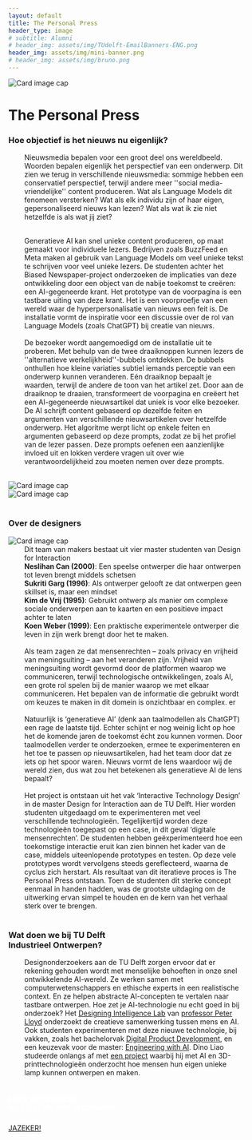 ```yaml
---
layout: default
title: The Personal Press
header_type: image
# subtitle: Alumni
# header_img: assets/img/TUdelft-EmailBanners-ENG.png
header_img: assets/img/mini-banner.png
# header_img: assets/img/bruno.png
---
```


<!-- <img src="/assets/img/mini-banner.png" alt="Card image cap"> -->
<img src="/assets/img/05ThePersonalPress/ThePersonalPress001.jpg" alt="Card image cap" 
  style="max-height:500px;
    max-width:500px;
    height:auto;
    width:auto;">
<br> 


<!-- ## Title 1 -->
<div class="card press-card shadow">
<div class="card-body">
<h1 class="card-title text-center NeueMachina-project">The Personal Press</h1>
<h3 class="text-center NeueMachina-h4">Hoe objectief is het nieuws nu eigenlijk?</h3>
  <div class="card-body text-center" style="margin-left: 2rem;margin-right: 2rem;">
Nieuwsmedia bepalen voor een groot deel ons wereldbeeld. Woorden bepalen eigenlijk het perspectief
van een onderwerp. Dit zien we terug in verschillende nieuwsmedia: sommige hebben een conservatief
perspectief, terwijl andere meer ''social media-vriendelijke'' content produceren. Wat als Language
Models dit fenomeen versterken? Wat als elk individu zijn of haar eigen, gepersonaliseerd nieuws kan
lezen? Wat als wat ik zie niet hetzelfde is als wat jij ziet?<br>
<br>

Generatieve AI kan snel unieke content produceren, op maat gemaakt voor individuele lezers. Bedrijven
zoals BuzzFeed en Meta maken al gebruik van Language Models om veel unieke tekst te schrijven voor
veel unieke lezers. De studenten achter het Biased Newspaper-project onderzoeken de implicaties van
deze ontwikkeling door een object van de nabije toekomst te creëren: een AI-gegeneerde krant. Het
prototype van de voorpagina is een tastbare uiting van deze krant. Het is een voorproefje van een wereld
waar de hyperpersonalisatie van nieuws een feit is. De installatie vormt de inspiratie voor een discussie
over de rol van Language Models (zoals ChatGPT) bij creatie van nieuws.
<br><br>
De bezoeker wordt aangemoedigd om de installatie uit te proberen. Met behulp van de twee
draaiknoppen kunnen lezers de ''alternatieve werkelijkheid''-bubbels ontdekken. De bubbels onthullen hoe
kleine variaties subtiel iemands perceptie van een onderwerp kunnen veranderen. Eén draaiknop bepaalt
je waarden, terwijl de andere de toon van het artikel zet. Door aan de draaiknop te draaien, transformeert
de voorpagina en creëert het een AI-gegeneerde nieuwsartikel dat uniek is voor elke bezoeker. De AI
schrijft content gebaseerd op dezelfde feiten en argumenten van verschillende nieuwsartikelen over
hetzelfde onderwerp. Het algoritme werpt licht op enkele feiten en argumenten gebaseerd op deze
prompts, zodat ze bij het profiel van de lezer passen. Deze prompts oefenen een aanzienlijke invloed uit
en lokken verdere vragen uit over wie verantwoordelijkheid zou moeten nemen over deze prompts.
  </div>
</div>
</div>
<br>
<div class="container">
  <div class="row">
    <div class="col-sm">
      <img src="/assets/img/05ThePersonalPress/ThePersonalPress002.jpg" alt="Card image cap">
    </div>
    <div class="col-sm">
      <img src="/assets/img/05ThePersonalPress/ThePersonalPress003.jpg" alt="Card image cap">
    </div>
  </div>
</div>
<br>
<!-- ## Title 2 -->
<div class="card white-card shadow">
<div class="card-body">
<h3 class="card-title text-center NeueMachina-h3">Over de designers</h3>
<img src="/assets/img/05ThePersonalPress/ThePersonalPress-ProfileImage.jpg" alt="Card image cap">
  <div class="card-body text-center" style="margin-left: 2rem;margin-right: 2rem;">
Dit team van makers bestaat uit vier master studenten van Design for Interaction<br>
<b>Neslihan Can (2000)</b>: Een speelse ontwerper die haar ontwerpen tot leven brengt middels schetsen<br>
<b>Sukriti Garg (1996)</b>: Als ontwerper gelooft ze dat ontwerpen geen skillset is, maar een mindset<br>
<b>Kim de Vrij (1995)</b>: Gebruikt ontwerp als manier om complexe sociale onderwerpen aan te kaarten en een positieve impact achter te laten<br>
<b>Koen Weber (1999)</b>: Een praktische experimentele ontwerper die leven in zijn werk brengt door het te maken.
<br><br>
Als team zagen ze dat mensenrechten – zoals privacy en vrijheid van meningsuiting – aan het veranderen zijn. Vrijheid van meningsuiting wordt gevormd door de platformen waarop we communiceren, terwijl technologische ontwikkelingen, zoals AI, een grote rol spelen bij de manier waarop we met elkaar communiceren. Het bepalen van de informatie die gebruikt wordt om keuzes te maken in dit domein is onzichtbaar en complex. er
<br><br>
Natuurlijk is ‘generatieve AI’ (denk aan taalmodellen als ChatGPT) een rage de laatste tijd. Echter schijnt er nog weinig licht op hoe het de komende jaren de toekomst écht zou kunnen vormen. Door taalmodellen verder te onderzoeken, ermee te experimenteren en het toe te passen op nieuwsartikelen, had het team door dat ze iets op het spoor waren. Nieuws vormt de lens waardoor wij de wereld zien, dus wat zou het betekenen als generatieve AI de lens bepaalt? 
<br><br>
Het project is ontstaan uit het vak ‘Interactive Technology Design’ in de master Design for Interaction aan de TU Delft. Hier worden studenten uitgedaagd om te experimenteren met veel verschillende technologieën. Tegelijkertijd worden deze technologieën toegepast op een case, in dit geval ‘digitale mensenrechten’. De studenten hebben geëxperimenteerd hoe een toekomstige interactie eruit kan zien binnen het kader van de case, middels uiteenlopende prototypes en testen. Op deze vele prototypes wordt vervolgens steeds gereflecteerd, waarna de cyclus zich herstart. Als resultaat van dit iteratieve proces is The Personal Press ontstaan. Toen de studenten dit sterke concept eenmaal in handen hadden, was de grootste uitdaging om de uitwerking ervan simpel te houden en de kern van het verhaal sterk over te brengen.

  </div>
</div>
</div>
<br>
<!-- ## Title 3   -->
<div class="card white-card shadow">
<div class="card-body">
<h3 class="card-title text-center NeueMachina-h3">Wat doen we bij TU Delft<br> Industrieel Ontwerpen?</h3>
  <div class="card-body text-center" style="margin-left: 2rem;margin-right: 2rem;">
Designonderzoekers aan de TU Delft zorgen ervoor dat er rekening gehouden wordt met
menselijke behoeften in onze snel ontwikkelende AI-wereld. Ze werken samen met
computerwetenschappers en ethische experts in een realistische context. En ze helpen
abstracte AI-concepten te vertalen naar tastbare ontwerpen. Hoe zet je AI-technologie nu echt
goed in bij onderzoek? Het 
<a href="https://www.tudelft.nl/en/ai/di-lab" target="_blank"><u>Designing Intelligence Lab</u></a> 
van 
<a href="https://www.tudelft.nl/io/over-io/personen/lloyd-pa" target="_blank"><u>professor Peter Lloyd</u></a>
 onderzoekt de
creatieve samenwerking tussen mens en AI.
Ook studenten experimenteren met deze nieuwe technologie, bij vakken, zoals het bachelorvak
<a href="https://www.tudelft.nl/en/ide/education/bsc-industrial-design-engineering/discover-the-ide-bachelor/digital-product-development" target="_blank"><u>Digital Product Development</u></a>,
 en een keuzevak voor de master: 
<a href="https://www.tudelft.nl/en/eemcs/study/minors/engineering-with-ai" target="_blank"><u>Engineering with AI</u></a>. 
Dino Liao
studeerde onlangs af met 
<a href="https://www.tudelft.nl/io/delft-design-stories/let-there-be-light-how-to-design-your-own-lamp-in-1-2-3" target="_blank"><u>een project</u></a>
 waarbij hij met AI en 3D-printtechnologieën onderzocht
hoe mensen hun eigen unieke lamp kunnen ontwerpen en maken.
  </div>
</div>
</div>
<br>
<div class="card text-center  blue-card shadow">
  <div class="card-body">
    <h5 class="card-title NeueMachina-h4" style="color:white;">MEER WETEN OVER <br>TU DELFT EN HIER STUDEREN?</h5>
    <a href="https://www.tudelft.nl/onderwijs/praktische-zaken/voorzieningen" class="btn btn-primary NeueMachina">JAZEKER!</a>
  </div>
</div>